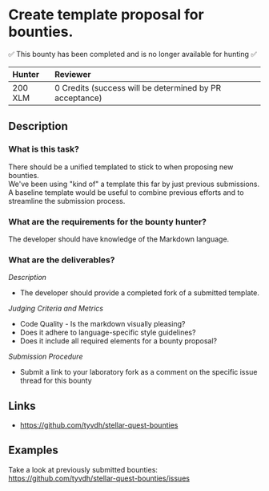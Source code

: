 
# Create template proposal for bounties.

✅ This bounty has been completed and is no longer available for hunting ✅

| Hunter | Reviewer
| :- | :-
| 200 XLM | 0 Credits (success will be determined by PR acceptance)

## Description

### What is this task?

There should be a unified templated to stick to when proposing new bounties.  
We've been using "kind of" a template this far by just previous submissions.  
A baseline template would be useful to combine previous efforts and to streamline the submission process.

### What are the requirements for the bounty hunter?

The developer should have knowledge of the Markdown language.

### What are the deliverables?

*Description* <br>
  * The developer should provide a completed fork of a submitted template.

*Judging Criteria and Metrics* <br>
  * Code Quality - Is the markdown visually pleasing?  
  *  Does it adhere to language-specific style guidelines?
  *  Does it include all required elements for a bounty proposal?
  
*Submission Procedure* <br>
  * Submit a link to your laboratory fork as a comment on the specific issue thread for this bounty

## Links

- https://github.com/tyvdh/stellar-quest-bounties

## Examples
Take a look at previously submitted bounties:
https://github.com/tyvdh/stellar-quest-bounties/issues
